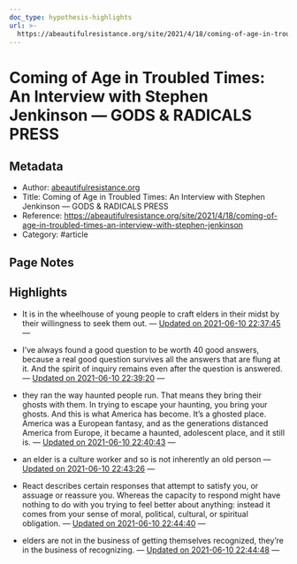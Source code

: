```yaml
---
doc_type: hypothesis-highlights
url: >-
  https://abeautifulresistance.org/site/2021/4/18/coming-of-age-in-troubled-times-an-interview-with-stephen-jenkinson
---
```

# Coming of Age in Troubled Times: An Interview with Stephen Jenkinson — GODS & RADICALS PRESS

## Metadata
- Author: [abeautifulresistance.org]()
- Title: Coming of Age in Troubled Times: An Interview with Stephen Jenkinson — GODS & RADICALS PRESS
- Reference: https://abeautifulresistance.org/site/2021/4/18/coming-of-age-in-troubled-times-an-interview-with-stephen-jenkinson
- Category: #article

## Page Notes


## Highlights
- It is in the wheelhouse of young people to craft elders in their midst by their willingness to seek them out. — [Updated on 2021-06-10 22:37:45](https://hyp.is/ChkV7MnxEeuUxTuKASlTRA/abeautifulresistance.org/site/2021/4/18/coming-of-age-in-troubled-times-an-interview-with-stephen-jenkinson)  — 

- I’ve always found a good question to be worth 40 good answers, because a real good question survives all the answers that are flung at it. And the spirit of inquiry remains even after the question is answered. — [Updated on 2021-06-10 22:39:20](https://hyp.is/QmeOzsnxEeuUyUdThXQQHQ/abeautifulresistance.org/site/2021/4/18/coming-of-age-in-troubled-times-an-interview-with-stephen-jenkinson)  — 

- they ran the way haunted people run. That means they bring their ghosts with them. In trying to escape your haunting, you bring your ghosts. And this is what America has become. It’s a ghosted place. America was a European fantasy, and as the generations distanced America from Europe, it became a haunted, adolescent place, and it still is. — [Updated on 2021-06-10 22:40:43](https://hyp.is/dEepGsnxEeudLo_2Pcszpw/abeautifulresistance.org/site/2021/4/18/coming-of-age-in-troubled-times-an-interview-with-stephen-jenkinson)  — 

- an elder is a culture worker and so is not inherently an old person — [Updated on 2021-06-10 22:43:26](https://hyp.is/1WxmcsnxEeulXItfxLiZmg/abeautifulresistance.org/site/2021/4/18/coming-of-age-in-troubled-times-an-interview-with-stephen-jenkinson)  — 

- React describes certain responses that attempt to satisfy you, or assuage or reassure you. Whereas the capacity to respond might have nothing to do with you trying to feel better about anything: instead it comes from your sense of moral, political, cultural, or spiritual obligation. — [Updated on 2021-06-10 22:44:40](https://hyp.is/AXP8xsnyEeuYl-8noU-AWA/abeautifulresistance.org/site/2021/4/18/coming-of-age-in-troubled-times-an-interview-with-stephen-jenkinson)  — 

- elders are not in the business of getting themselves recognized, they’re in the business of recognizing. — [Updated on 2021-06-10 22:44:48](https://hyp.is/BdGw7MnyEeu8RKcx4fQ2-Q/abeautifulresistance.org/site/2021/4/18/coming-of-age-in-troubled-times-an-interview-with-stephen-jenkinson)  — 

